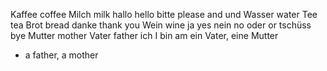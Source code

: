 Kaffee	coffee
Milch	milk
hallo	hello
bitte	please
and		und
Wasser	water
Tee		tea
Brot	bread
danke	thank you
Wein	wine
ja		yes
nein	no
oder	or
tschüss	bye
Mutter	mother
Vater	father
ich		I
bin		am
ein Vater, eine Mutter
- a father, a mother
